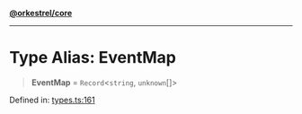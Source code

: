 [**@orkestrel/core**](../index.md)

***

# Type Alias: EventMap

> **EventMap** = `Record`\<`string`, `unknown`[]\>

Defined in: [types.ts:161](https://github.com/orkestrel/core/blob/7cc3e19bc4a1e6f96f153d7b931686981208a465/src/types.ts#L161)
